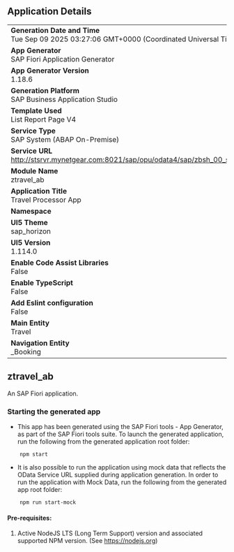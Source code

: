 ## Application Details
|               |
| ------------- |
|**Generation Date and Time**<br>Tue Sep 09 2025 03:27:06 GMT+0000 (Coordinated Universal Time)|
|**App Generator**<br>SAP Fiori Application Generator|
|**App Generator Version**<br>1.18.6|
|**Generation Platform**<br>SAP Business Application Studio|
|**Template Used**<br>List Report Page V4|
|**Service Type**<br>SAP System (ABAP On-Premise)|
|**Service URL**<br>http://stsrvr.mynetgear.com:8021/sap/opu/odata4/sap/zbsh_00_sb_travel_proc_v4/srvd/sap/zbsh_00_sd_v2_processor/0001/|
|**Module Name**<br>ztravel_ab|
|**Application Title**<br>Travel Processor App|
|**Namespace**<br>|
|**UI5 Theme**<br>sap_horizon|
|**UI5 Version**<br>1.114.0|
|**Enable Code Assist Libraries**<br>False|
|**Enable TypeScript**<br>False|
|**Add Eslint configuration**<br>False|
|**Main Entity**<br>Travel|
|**Navigation Entity**<br>_Booking|

## ztravel_ab

An SAP Fiori application.

### Starting the generated app

-   This app has been generated using the SAP Fiori tools - App Generator, as part of the SAP Fiori tools suite.  To launch the generated application, run the following from the generated application root folder:

```
    npm start
```

- It is also possible to run the application using mock data that reflects the OData Service URL supplied during application generation.  In order to run the application with Mock Data, run the following from the generated app root folder:

```
    npm run start-mock
```

#### Pre-requisites:

1. Active NodeJS LTS (Long Term Support) version and associated supported NPM version.  (See https://nodejs.org)


